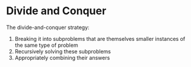 # Divide and Conquer

The divide-and-conquer strategy: 

1. Breaking it into subproblems that are themselves smaller instances of the same type of problem 
2. Recursively solving these subproblems 
3. Appropriately combining their answers 

